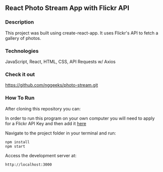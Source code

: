 

## React Photo Stream App with Flickr API 


### Description
This project was built using create-react-app.  It uses Flickr's API to fetch a gallery of photos. 

### Technologies
JavaScript, React, HTML, CSS, API Requests w/ Axios

### Check it out
https://github.com/nggeeks/photo-stream.git

### How To Run

After cloning this repository you can:

In order to run this program on your own computer you will need to apply for a Flickr API Key and then add it [here]()

Navigate to the project folder in your terminal and run:
```
npm install
npm start
```

Access the development server at:
```
http://localhost:3000
```

